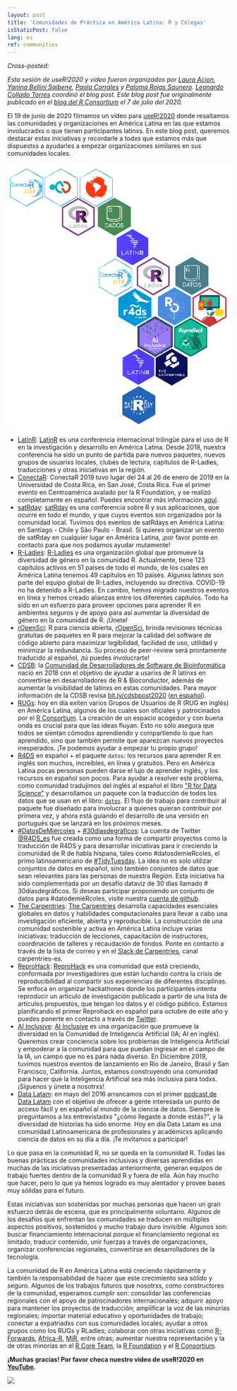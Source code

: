 ```yaml
---
layout: post
title: 'Comunidades de Práctica en América Latina: R y Colegas'
isStaticPost: false
lang: es
ref: communities
---
```


*Cross-posted:*

_Esta sesión de useR!2020 y video fueron organizados por [Laura Acion](https://twitter.com/_lacion_), [Yanina Bellini Saibene](https://twitter.com/yabellini), [Paola Corrales](https://twitter.com/PaobCorrales) y [Paloma Rojas Saunero](https://twitter.com/palolili23). [Leonardo Collado Torres](https://twitter.com/fellgernon) coordinó el blog post. Este blog post fue originalmente publicado en el [blog del R Consortium](https://www.r-consortium.org/blog/2020/07/07/latin-american-communities-and-organizations-at-user2020) el 7 de julio del 2020._

El 19 de junio de 2020 filmamos un video para  [useR!2020](https://user2020.r-project.org/) donde resaltamos las comunidades y organizaciones en América Latina en las que estamos involucradxs o que tienen participantes latinxs. En este blog post, queremos destacar estas iniciativas y recordarle a todxs que estamos más que dispuestxs a ayudarles a empezar organizaciones similares en sus comunidades locales.

![](/img/posts/latamhexs.png)


* [LatinR](https://twitter.com/LatinR_Conf): [LatinR](https://latin-r.com/en) es una conferencia internacional trilingüe para el uso de R en la investigación y desarrollo en América Latina. Desde 2018, nuestra conferencia ha sido un punto de partida para nuevos paquetes, nuevos grupos de usuarixs locales, clubes de lectura, capítulos de R-Ladies, traducciones y otras iniciativas en la región.
* [ConectaR](https://twitter.com/conecta_R): ConectaR 2019 tuvo lugar del 24 al 26 de enero de 2019 en la Universidad de Costa Rica, en San José, Costa Rica. Fue el primer evento en Centroamérica avalado por la R Foundation, y se realizó completamente en español. Puedes encontrar más información [aquí](https://journal.r-project.org/archive/2019-2/conectaR.pdf).
* [satRday](https://twitter.com/satRdays_org): [satRday](https://satrdays.org/) es una conferencia sobre R y sus aplicaciones, que ocurre en todo el mundo, y que cuyos eventos son organizados por la comunidad local. Tuvimos dos eventos de satRdays en América Latina: en Santiago - Chile y São Paulo - Brasil. Si quieres organizar un evento de satRday en cualquier lugar en América Latina, ¡por favor ponte en contacto para que nos podamos ayudar mutamente!
* [R-Ladies](https://twitter.com/RLadiesGlobal): [R-Ladies](https://rladies.org/) es una organización global que promueve la diversidad de género en la comunidad R. Actualmente, tiene 123 capítulos activos en 51 países de todo el mundo, de los cuales en América Latina tenemos 49 capítulos en 10 países. Algunxs latinxs son parte del equipo global de R-Ladies, incluyendo su directiva. COVID-19 no ha detenido a R-Ladies. En cambio, hemos migrado nuestros eventos en línea y hemos creado alianzas entre los diferentes capítulos. Todo ha sido en un esfuerzo para proveer opciones para aprender R en ambientes seguros y de apoyo para así aumentar la diversidad de género en la comunidad de R. ¡Únete!
* [rOpenSci](https://twitter.com/rOpenSci): R para ciencia abierta, [rOpenSci](https://ropensci.org/), brinda revisiones técnicas gratuitas de paquetes en R para mejorar la calidad del software de código abierto para maximizar legibilidad, facilidad de uso, utilidad y minimizar la redundancia. Su proceso de peer-review será prontamente traducido al español, ¡tú puedes involucrarte!
* [CDSB](https://twitter.com/CDSBMexico): la [Comunidad de Desarrolladores de Software de Bioinformática](https://comunidadbioinfo.github.io/) nació en 2018 con el objetivo de ayudar a usarixs de R latinxs en convertirse en desarrolladores de R & Bioconductor, además de aumentar la visibilidad de latinxs en estas comunidades. Para mayor información de la CDSB revisa  [bit.ly/cdsbpost2020](http://bit.ly/cdsbpost2020) ([en español](https://comunidadbioinfo.github.io/es/post/csdb-story-of-a-diversity-and-outreach-hotspot-in-mexico/#.XwZBapNKh_Q)).
* [RUGs](https://www.r-consortium.org/projects/r-user-group-support-program): hoy en día exiten varios Grupos de Usuarios de R (RUG en inglés) en América Latina, algunos de los cuales son oficiales y patrocinados por el [R Consortium](https://twitter.com/RConsortium). La creación de un espacio acogedor y con buena onda es crucial para que las ideas fluyan. Esto no sólo asegura que todos se sientan cómodos aprendiendo y compartiendo lo que han aprendido, sino que también permite que aparezcan nuevos proyectos inesperados. ¡Te podemos ayudar a empezar tu propio grupo!
* [R4DS](https://twitter.com/R4DS_es) en español + el paquete `datos`: los recursos para aprender R en inglés son muchos, increíbles, en línea y gratuitos. Pero en América Latina pocas personas pueden darse el lujo de aprender inglés, y los recursos en español son pocos. Para ayudar a resolver este problema, como comunidad tradujimos del inglés al español el libro ["R for Data Science"](https://es.r4ds.hadley.nz/) y desarrollamos un paquete con la traducción de todos los datos que se usan en el libro: [`datos`](https://cran.r-project.org/web/packages/datos/index.html). El flujo de trabajo para contribuir al paquete fue diseñado para involucrar a quienes quieran contribuir por primera vez, y ahora está guiando el desarrollo de una versión en portugués que se lanzará en los próximos meses.
* [#DatosDeMiércoles](https://twitter.com/hashtag/datosdemiercoles) + [#30díasdegráficos](https://twitter.com/hashtag/30diasdegraficos): La cuenta de Twitter [@R4DS_es](https://twitter.com/R4DS_es) fue creada como una forma de compartir proyectos como la traducción de R4DS y para desarrollar iniciativas para ir creciendo la comunidad de R de habla hispana, tales como  #datosdemieRcoles, el primo latinoamericano de [#TidyTuesday](https://twitter.com/hashtag/tidytuesday). La idea no es solo utilizar conjuntos de datos en español, sino también conjuntos de datos que sean relevantes para las personas de nuestra Región. Esta iniciativa ha sido complementada por un desafío dataviz de 30 días llamado # 30díasdegráficos. Si deseas participar proponiendo un conjunto de datos para #datodemiéRcoles, visite nuestra [cuenta de github](https://github.com/cienciadedatos/datos-de-miercoles).
* [The Carpentries](https://twitter.com/thecarpentries): [The Carpentries](https://carpentries.org/) desarrolla capacidades esenciales globales en datos y habilidades computacionales para llevar a cabo una investigación eficiente, abierta y reproducible. La construcción de una comunidad sostenible y activa en América Latina incluye varias iniciativas: traducción de lecciones, capacitación de instructores, coordinación de talleres y recaudación de fondos. Ponte en contacto a través de la lista de correo y en el [Slack de Carpentries](https://swc-slack-invite.herokuapp.com/), canal carpentries-es.
* [ReproHack](https://twitter.com/ReproHack): [ReproHack](https://reprohack.github.io/reprohack-hq/) es una comunidad que está creciendo, conformada por investigadores que están luchando contra la crisis de reproducibilidad al compartir sus experiencias de diferentes disciplinas. Se enfoca en organizar hackathones donde los participantes intenta reproducir un artículo de investigación publicado a partir de una lista de artículos propuestos, que tengan los datos y el código público. Estamos planificando el primer Reprohack en español para octubre de este año y puedes ponerte en contacto a través de [Twitter](https://twitter.com/ReproHack).
* [AI Inclusive](https://twitter.com/AIinclusive): [AI Inclusive](https://www.ai-inclusive.org/) es una organización que promueve la diversidad en la Comunidad de Inteligencia Artificial (IA; AI en inglés). Queremos crear conciencia sobre los problemas de Inteligencia Artificial y empoderar a la comunidad para que puedan ingresar en el campo de la IA, un campo que no es para nada diverso. En Diciembre 2019, tuvimos nuestros eventos de lanzamiento en Río de Janeiro, Brasil y San Francisco, California. Juntos, estamos construyendo una comunidad para hacer que la Inteligencia Artificial sea más inclusiva para todxs. ¡Síguenos y únete a nosotrxs!
* [Data Latam](https://twitter.com/datalatam): en mayo del 2016 arrancamos con el primer [podcast de Data Latam](http://www.datalatam.com/) con el objetivo de ofrecer a gente interesada un punto de acceso fácil y en español al mundo de la ciencia de datos. Siempre le preguntamos a lxs entrevistadxs "¿cómo llegaste a donde estás?", y la diversidad de historias ha sido enorme. Hoy en día Data Latam es una comunidad Latinoamericana de profesionales y académicxs aplicando ciencia de datos en su día a día. ¡Te invitamos a participar!

Lo que pasa en la comunidad R, no se queda en la comunidad R. Todas las buenas prácticas de comunidades inclusivas y diversas aprendidas en muchas de las iniciativas presentadas anteriormente, generan equipos de trabajo fuertes dentro de la comunidad R y fuera de ella. Aún hay mucho que hacer, pero lo que ya hemos logrado es muy alentador y provee bases muy sólidas para el futuro.

Estas iniciativas son sostenidas por muchas personas que hacen un gran esfuerzo detrás de escena, que es principalmente voluntario. Algunos de los desafíos que enfrentan las comunidades se traducen en múltiples aspectos positivos, sostenidos y mucho trabajo duro invisible. Algunos son: buscar financiamiento internacional porque el financiamiento regional es limitado, traducir contenido, unir fuerzas a través de organizaciones, organizar conferencias regionales, convertirse en desarrolladores de la tecnología.

La comunidad de R en América Latina está creciendo rápidamente y también la responsabilidad de hacer que este crecimiento sea sólido y seguro.  Algunos de los trabajos futuros que nosotrxs, como constructores de la comunidad, esperamos cumplir son: consolidar las conferencias regionales con el apoyo de patrocinadores internacionales; adquirir apoyo para mantener los proyectos de traducción; amplificar la voz de las minorías regionales; importar material educativo y oportunidades de trabajo; conectar a expatriadxs con sus comunidades locales; ayudar a otros grupos como los RUGs y RLadies; colaborar con otras iniciativas como [R-Forwards](https://twitter.com/R_Forwards), [Africa-R](https://twitter.com/AfricaRUsers), [MiR](https://twitter.com/miR_community), entre otras; aumentar nuestra representación y la de otras minorías en el [R Core Team](https://www.r-project.org/contributors.html), la [R Foundation](https://www.r-project.org/foundation/) y el [R Consortium](https://twitter.com/RConsortium).

**¡Muchas gracias! Por favor checa nuestro video de useR!2020 en [YouTube](https://youtu.be/gtRntU2J3Cg).**

![](/img/postslatam-communities-authors.png)

